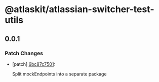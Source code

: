 # @atlaskit/atlassian-switcher-test-utils

## 0.0.1
### Patch Changes

- [patch] [6bc87c7501](https://bitbucket.org/atlassian/atlaskit-mk-2/commits/6bc87c7501):

  Split mockEndpoints into a separate package
